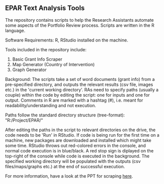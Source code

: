 ## EPAR Text Analysis Tools

The repository contains scripts to help the Research Assistants automate some aspects of the Portfolio Review process. 
Scripts are written in the R language.

Software Requirements:
R, RStudio installed on the machine.

Tools included in the repository include:
1. Basic Grant Info Scraper
2. Map Generator (Country of Intervention)
3. Graph Generator

Background: The scripts take a set of word documents (grant info) from a pre-specified directory, and outputs the relevant results (csv file, images etc.) in the 'current working directory'. RAs need to specify paths (usually a couple) within the code by editing the script: one for inputs and one for output.
Comments in R are marked with a hashtag (#), i.e. meant for readability/understanding and not execution. 

Paths follow the standard directory structure (tree-format):  
"R:/Project/EPAR/"

After editing the paths in the script to relevant directories on the drive, the code needs to be 'Run' in RStudio. If code is being run for the first time on a machine, new packages are downloaded and installed which might take some time.
RStudio throws out red-colored errors in the console, and normal code execution is in blue/black. A red stop sign is diplayed on the top-right of the console while code is executed in the background. The specified working directory will be populated with the outputs (csv files/maps/graphs etc.) at the end of successful execution. 

For more information, have a look at the PPT for scraping [here](https://github.com/rohitgupta91/epar_text/blob/master/EPAR%20Portfolio%20Scraper.pptx).
